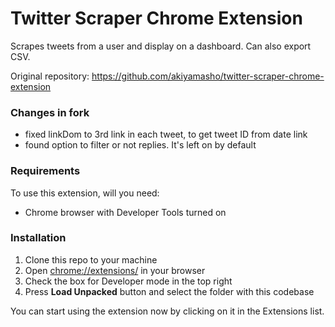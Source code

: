 # Twitter Scraper Chrome Extension

Scrapes tweets from a user and display on a dashboard.
Can also export CSV.  
  
Original repository: https://github.com/akiyamasho/twitter-scraper-chrome-extension  

### Changes in fork
- fixed linkDom to 3rd link in each tweet, to get tweet ID from date link
- found option to filter or not replies. It's left on by default

### Requirements

To use this extension, will you need:

-   Chrome browser with Developer Tools turned on

### Installation

1. Clone this repo to your machine
2. Open [chrome://extensions/](chrome://extensions/) in your browser
3. Check the box for Developer mode in the top right
4. Press **Load Unpacked** button and select the folder with this codebase

You can start using the extension now by clicking on it in the Extensions list.
